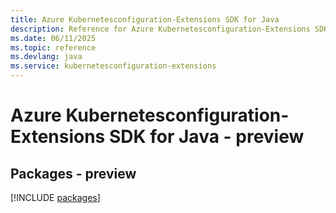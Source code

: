 ```yaml
---
title: Azure Kubernetesconfiguration-Extensions SDK for Java
description: Reference for Azure Kubernetesconfiguration-Extensions SDK for Java
ms.date: 06/11/2025
ms.topic: reference
ms.devlang: java
ms.service: kubernetesconfiguration-extensions
---
```

# Azure Kubernetesconfiguration-Extensions SDK for Java - preview
## Packages - preview
[!INCLUDE [packages](kubernetesconfiguration-extensions-index.md)]